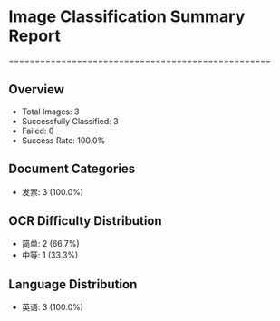 # Image Classification Summary Report
==================================================

## Overview
- Total Images: 3
- Successfully Classified: 3
- Failed: 0
- Success Rate: 100.0%

## Document Categories
- 发票: 3 (100.0%)

## OCR Difficulty Distribution
- 简单: 2 (66.7%)
- 中等: 1 (33.3%)

## Language Distribution
- 英语: 3 (100.0%)

